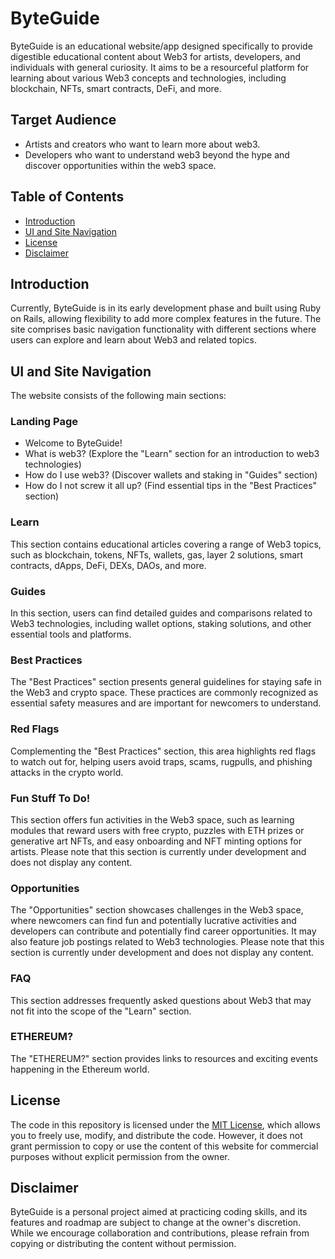 # ByteGuide

ByteGuide is an educational website/app designed specifically to provide digestible educational content about Web3 for artists, developers, and individuals with general curiosity. It aims to be a resourceful platform for learning about various Web3 concepts and technologies, including blockchain, NFTs, smart contracts, DeFi, and more.

## Target Audience
-  Artists and creators who want to learn more about web3.
-  Developers who want to understand web3 beyond the hype and discover opportunities within the web3 space.

## Table of Contents

- [Introduction](#introduction)
- [UI and Site Navigation](#ui-and-site-navigation)
- [License](#license)
- [Disclaimer](#disclaimer)

## Introduction

Currently, ByteGuide is in its early development phase and built using Ruby on Rails, allowing flexibility to add more complex features in the future. The site comprises basic navigation functionality with different sections where users can explore and learn about Web3 and related topics.

## UI and Site Navigation

The website consists of the following main sections:

### Landing Page

- Welcome to ByteGuide!
- What is web3? (Explore the "Learn" section for an introduction to web3 technologies)
- How do I use web3? (Discover wallets and staking in "Guides" section)
- How do I not screw it all up? (Find essential tips in the "Best Practices" section)

### Learn

This section contains educational articles covering a range of Web3 topics, such as blockchain, tokens, NFTs, wallets, gas, layer 2 solutions, smart contracts, dApps, DeFi, DEXs, DAOs, and more.

### Guides

In this section, users can find detailed guides and comparisons related to Web3 technologies, including wallet options, staking solutions, and other essential tools and platforms.

### Best Practices

The "Best Practices" section presents general guidelines for staying safe in the Web3 and crypto space. These practices are commonly recognized as essential safety measures and are important for newcomers to understand.

### Red Flags

Complementing the "Best Practices" section, this area highlights red flags to watch out for, helping users avoid traps, scams, rugpulls, and phishing attacks in the crypto world.

### Fun Stuff To Do!

This section offers fun activities in the Web3 space, such as learning modules that reward users with free crypto, puzzles with ETH prizes or generative art NFTs, and easy onboarding and NFT minting options for artists. Please note that this section is currently under development and does not display any content.

### Opportunities

The "Opportunities" section showcases challenges in the Web3 space, where newcomers can find fun and potentially lucrative activities and developers can contribute and potentially find career opportunities. It may also feature job postings related to Web3 technologies. Please note that this section is currently under development and does not display any content.

### FAQ

This section addresses frequently asked questions about Web3 that may not fit into the scope of the "Learn" section.

### ETHEREUM?

The "ETHEREUM?" section provides links to resources and exciting events happening in the Ethereum world.

## License

The code in this repository is licensed under the [MIT License](LICENSE.md), which allows you to freely use, modify, and distribute the code. However, it does not grant permission to copy or use the content of this website for commercial purposes without explicit permission from the owner.

## Disclaimer

ByteGuide is a personal project aimed at practicing coding skills, and its features and roadmap are subject to change at the owner's discretion. While we encourage collaboration and contributions, please refrain from copying or distributing the content without permission.
